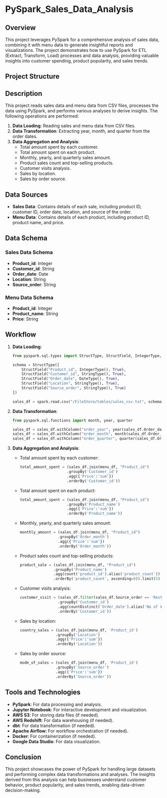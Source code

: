 # PySpark_Sales_Data_Analysis

## Overview

This project leverages PySpark for a comprehensive analysis of sales data, combining it with menu data to generate insightful reports and visualizations. The project demonstrates how to use PySpark for ETL (Extract, Transform, Load) processes and data analysis, providing valuable insights into customer spending, product popularity, and sales trends.

## Project Structure


## Description

This project reads sales data and menu data from CSV files, processes the data using PySpark, and performs various analyses to derive insights. The following operations are performed:

1. **Data Loading**: Reading sales and menu data from CSV files.
2. **Data Transformation**: Extracting year, month, and quarter from the order dates.
3. **Data Aggregation and Analysis**:
   - Total amount spent by each customer.
   - Total amount spent on each product.
   - Monthly, yearly, and quarterly sales amount.
   - Product sales count and top-selling products.
   - Customer visits analysis.
   - Sales by location.
   - Sales by order source.

## Data Sources

- **Sales Data**: Contains details of each sale, including product ID, customer ID, order date, location, and source of the order.
- **Menu Data**: Contains details of each product, including product ID, product name, and price.

## Data Schema

### Sales Data Schema
- **Product_id**: Integer
- **Customer_id**: String
- **Order_date**: Date
- **Location**: String
- **Source_order**: String

### Menu Data Schema
- **Product_id**: Integer
- **Product_name**: String
- **Price**: String

## Workflow

1. **Data Loading**:
    ```python
    from pyspark.sql.types import StructType, StructField, IntegerType, StringType, DateType

    schema = StructType([
        StructField("Product_id", IntegerType(), True),
        StructField("Customer_id", StringType(), True),
        StructField("Order_date", DateType(), True),
        StructField("Location", StringType(), True),
        StructField("Source_order", StringType(), True)
    ])

    sales_df = spark.read.csv("/FileStore/tables/sales_csv.txt", schema=schema)
    ```

2. **Data Transformation**:
    ```python
    from pyspark.sql.functions import month, year, quarter

    sales_df = sales_df.withColumn("order_year", year(sales_df.Order_date))
    sales_df = sales_df.withColumn("order_month", month(sales_df.Order_date))
    sales_df = sales_df.withColumn("order_quarter", quarter(sales_df.Order_date))
    ```

3. **Data Aggregation and Analysis**:
    - Total amount spent by each customer:
        ```python
        total_amount_spent = (sales_df.join(menu_df, "Product_id")
                             .groupBy('Customer_id')
                             .agg({'Price':'sum'})
                             .orderBy('Customer_id'))
        ```

    - Total amount spent on each product:
        ```python
        total_amount_spent = (sales_df.join(menu_df, "Product_id")
                             .groupBy('Product_name')
                             .agg({'Price':'sum'})
                             .orderBy('Product_name'))
        ```

    - Monthly, yearly, and quarterly sales amount:
        ```python
        monthly_amount = (sales_df.join(menu_df, "Product_id")
                         .groupBy('Order_month')
                         .agg({'Price':'sum'})
                         .orderBy('Order_month'))
        ```

    - Product sales count and top-selling products:
        ```python
        product_sale = (sales_df.join(menu_df, "Product_id")
                       .groupBy('Product_name')
                       .agg(count('product_id').alias('product_count'))
                       .orderBy('product_count', ascending=0)).limit(5)
        ```

    - Customer visits analysis:
        ```python
        customer_visit = (sales_df.filter(sales_df.Source_order == 'Restaurant')
                         .groupBy('Customer_id')
                         .agg(countDistinct('Order_date').alias('No of Visits'))
                         .orderBy('Customer_id'))
        ```

    - Sales by location:
        ```python
        country_sales = (sales_df.join(menu_df, 'Product_id')
                        .groupBy('Location')
                        .agg({'Price':'sum'})
                        .orderBy('Location'))
        ```

    - Sales by order source:
        ```python
        mode_of_sales = (sales_df.join(menu_df, 'Product_id')
                        .groupBy('Source_order')
                        .agg({'Price':'sum'})
                        .orderBy('Source_order'))
        ```

## Tools and Technologies

- **PySpark**: For data processing and analysis.
- **Jupyter Notebook**: For interactive development and visualization.
- **AWS S3**: For storing data files (if needed).
- **AWS Redshift**: For data warehousing (if needed).
- **dbt**: For data transformation (if needed).
- **Apache Airflow**: For workflow orchestration (if needed).
- **Docker**: For containerization (if needed).
- **Google Data Studio**: For data visualization.

## Conclusion

This project showcases the power of PySpark for handling large datasets and performing complex data transformations and analyses. The insights derived from this analysis can help businesses understand customer behavior, product popularity, and sales trends, enabling data-driven decision-making.
